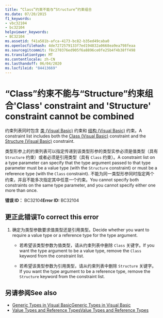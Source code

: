 ```yaml
---
title: “Class”约束不能与“Structure”约束组合
ms.date: 07/20/2015
f1_keywords:
- vbc32104
- bc32104
helpviewer_keywords:
- BC32104
ms.assetid: f41a581b-afca-4173-bc82-b35ed49caba0
ms.openlocfilehash: 4de7272579133f7ed194832a0668ea9ea798feaa
ms.sourcegitcommit: f8c270376ed905f6a8896ce0fe25b4f4b38ff498
ms.translationtype: MT
ms.contentlocale: zh-CN
ms.lasthandoff: 06/04/2020
ms.locfileid: "84413669"
---
```

# <a name="class-constraint-and-structure-constraint-cannot-be-combined"></a><span data-ttu-id="8b7a4-102">“Class”约束不能与“Structure”约束组合</span><span class="sxs-lookup"><span data-stu-id="8b7a4-102">'Class' constraint and 'Structure' constraint cannot be combined</span></span>
<span data-ttu-id="8b7a4-103">约束列表同时包含 [类 (Visual Basic)](../language-reference/statements/class-statement.md) 约束和 [结构 (Visual Basic)](../language-reference/statements/structure-statement.md) 约束。</span><span class="sxs-lookup"><span data-stu-id="8b7a4-103">A constraint list includes both the [Class (Visual Basic)](../language-reference/statements/class-statement.md) constraint and the [Structure (Visual Basic)](../language-reference/statements/structure-statement.md) constraint.</span></span>  
  
 <span data-ttu-id="8b7a4-104">类型形参上的约束列表可以指定传递到该类型形参的类型实参必须是值类型（具有 `Structure` 约束）或者必须是引用类型（具有 `Class` 约束）。</span><span class="sxs-lookup"><span data-stu-id="8b7a4-104">A constraint list on a type parameter can specify that the type argument passed to that type parameter must be a value type (with the `Structure` constraint) or must be a reference type (with the `Class` constraint).</span></span> <span data-ttu-id="8b7a4-105">不能为同一类型形参同时指定两个约束，并且不能多次指定其中任意一个约束。</span><span class="sxs-lookup"><span data-stu-id="8b7a4-105">You cannot specify both constraints on the same type parameter, and you cannot specify either one more than once.</span></span>  
  
 <span data-ttu-id="8b7a4-106">**错误 ID：** BC32104</span><span class="sxs-lookup"><span data-stu-id="8b7a4-106">**Error ID:** BC32104</span></span>  
  
## <a name="to-correct-this-error"></a><span data-ttu-id="8b7a4-107">更正此错误</span><span class="sxs-lookup"><span data-stu-id="8b7a4-107">To correct this error</span></span>  
  
1. <span data-ttu-id="8b7a4-108">确定为类型参数要求值类型还是引用类型。</span><span class="sxs-lookup"><span data-stu-id="8b7a4-108">Decide whether you want to require a value type or a reference type for the type argument.</span></span>  
  
    - <span data-ttu-id="8b7a4-109">若希望该类型参数为值类型，请从约束列表中删除 `Class` 关键字。</span><span class="sxs-lookup"><span data-stu-id="8b7a4-109">If you want the type argument to be a value type, remove the `Class` keyword from the constraint list.</span></span>  
  
    - <span data-ttu-id="8b7a4-110">若希望该类型参数为引用类型，请从约束列表中删除 `Structure` 关键字。</span><span class="sxs-lookup"><span data-stu-id="8b7a4-110">If you want the type argument to be a reference type, remove the `Structure` keyword from the constraint list.</span></span>  
  
## <a name="see-also"></a><span data-ttu-id="8b7a4-111">另请参阅</span><span class="sxs-lookup"><span data-stu-id="8b7a4-111">See also</span></span>

- [<span data-ttu-id="8b7a4-112">Generic Types in Visual Basic</span><span class="sxs-lookup"><span data-stu-id="8b7a4-112">Generic Types in Visual Basic</span></span>](../programming-guide/language-features/data-types/generic-types.md)
- [<span data-ttu-id="8b7a4-113">Value Types and Reference Types</span><span class="sxs-lookup"><span data-stu-id="8b7a4-113">Value Types and Reference Types</span></span>](../programming-guide/language-features/data-types/value-types-and-reference-types.md)
